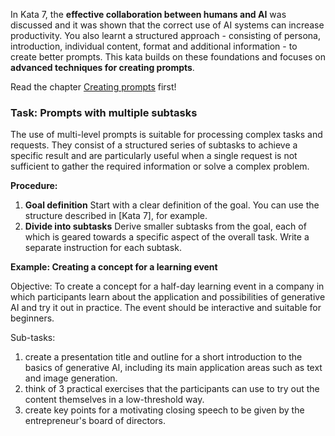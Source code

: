 In Kata 7, the **effective collaboration between humans and AI** was discussed and it was shown that the correct use of AI systems can increase productivity. You also learnt a structured approach - consisting of persona, introduction, individual content, format and additional information - to create better prompts. This kata builds on these foundations and focuses on **advanced techniques for creating prompts**.

Read the chapter [Creating prompts](1-8-prompts-create.md) first!

### Task: Prompts with multiple subtasks

The use of multi-level prompts is suitable for processing complex tasks and requests. They consist of a structured series of subtasks to achieve a specific result and are particularly useful when a single request is not sufficient to gather the required information or solve a complex problem.

**Procedure:**

1. **Goal definition** Start with a clear definition of the goal. You can use the structure described in [Kata 7], for example.
2. **Divide into subtasks** Derive smaller subtasks from the goal, each of which is geared towards a specific aspect of the overall task. Write a separate instruction for each subtask.

**Example: Creating a concept for a learning event**

Objective: To create a concept for a half-day learning event in a company in which participants learn about the application and possibilities of generative AI and try it out in practice. The event should be interactive and suitable for beginners.

Sub-tasks:

1. create a presentation title and outline for a short introduction to the basics of generative AI, including its main application areas such as text and image generation.
2. think of 3 practical exercises that the participants can use to try out the content themselves in a low-threshold way.
3. create key points for a motivating closing speech to be given by the entrepreneur's board of directors.
